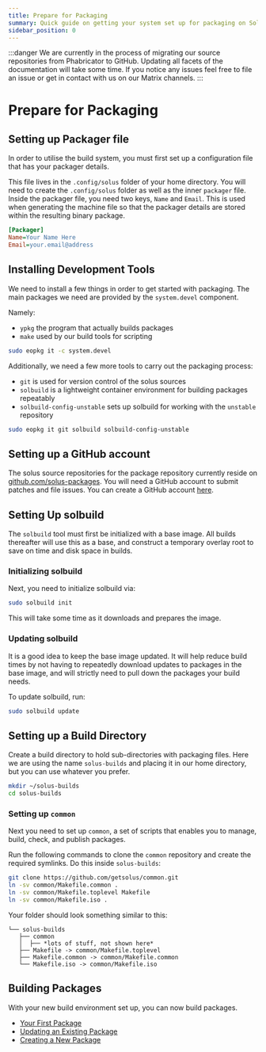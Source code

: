 ```yaml
---
title: Prepare for Packaging
summary: Quick guide on getting your system set up for packaging on Solus
sidebar_position: 0
---
```


:::danger
We are currently in the process of migrating our source repositories from Phabricator to GitHub. Updating all facets of the documentation will take some time.
If you notice any issues feel free to file an issue or get in contact with us on our Matrix channels.
:::

# Prepare for Packaging

## Setting up Packager file

In order to utilise the build system, you must first set up a configuration file that has your packager details.

This file lives in the `.config/solus` folder of your home directory. You will need to create the `.config/solus` folder as well as the inner `packager` file. Inside the packager file, you need two keys, `Name` and `Email`. This is used when generating the machine file so that the packager details are stored within the resulting binary package.

```ini
[Packager]
Name=Your Name Here
Email=your.email@address
```

## Installing Development Tools

We need to install a few things in order to get started with packaging.
The main packages we need are provided by the `system.devel` component.

Namely:

- `ypkg` the program that actually builds packages
- `make` used by our build tools for scripting

```bash
sudo eopkg it -c system.devel
```

Additionally, we need a few more tools to carry out the packaging process:

- `git` is used for version control of the solus sources
- `solbuild` is a lightweight container environment for building packages repeatably
- `solbuild-config-unstable` sets up solbuild for working with the `unstable` repository

```bash
sudo eopkg it git solbuild solbuild-config-unstable
```

## Setting up a GitHub account

The solus source repositories for the package repository currently reside on [github.com/solus-packages](https://github.com/solus-packages). You will need a GitHub account to submit patches and file issues. You can create a GitHub account [here](https://github.com/signup).

## Setting Up solbuild

The `solbuild` tool must first be initialized with a base image. All builds thereafter will use this as a base, and construct a temporary overlay root to save on time and disk space in builds.

### Initializing solbuild

Next, you need to initialize solbuild via:

```bash
sudo solbuild init
```

This will take some time as it downloads and prepares the image.

### Updating solbuild

It is a good idea to keep the base image updated. It will help reduce build times by not having to repeatedly download updates to packages in the base image, and will strictly need to pull down the packages your build needs.

To update solbuild, run:

```bash
sudo solbuild update
```

## Setting up a Build Directory

Create a build directory to hold sub-directories with packaging files. Here we are using the name `solus-builds` and placing it in our home directory, but you can use whatever you prefer.

```bash
mkdir ~/solus-builds
cd solus-builds
```

### Setting up `common`

Next you need to set up `common`, a set of scripts that enables you to manage, build, check, and publish packages.

Run the following commands to clone the `common` repository and create the required symlinks. Do this inside `solus-builds`:

```bash
git clone https://github.com/getsolus/common.git
ln -sv common/Makefile.common .
ln -sv common/Makefile.toplevel Makefile
ln -sv common/Makefile.iso .
```

Your folder should look something similar to this:

```
└── solus-builds
   ├── common
   │  ├── *lots of stuff, not shown here*
   ├── Makefile -> common/Makefile.toplevel
   ├── Makefile.common -> common/Makefile.common
   └── Makefile.iso -> common/Makefile.iso
```

## Building Packages

With your new build environment set up, you can now build packages.

- [Your First Package](docs/packaging/your-first-package.md)
- [Updating an Existing Package](docs/packaging/updating-an-existing-package.md)
- [Creating a New Package](docs/packaging/creating-a-new-package.md)
